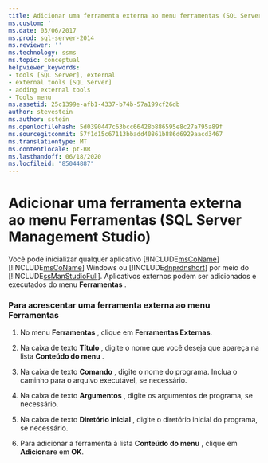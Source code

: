 ```yaml
---
title: Adicionar uma ferramenta externa ao menu ferramentas (SQL Server Management Studio) | Microsoft Docs
ms.custom: ''
ms.date: 03/06/2017
ms.prod: sql-server-2014
ms.reviewer: ''
ms.technology: ssms
ms.topic: conceptual
helpviewer_keywords:
- tools [SQL Server], external
- external tools [SQL Server]
- adding external tools
- Tools menu
ms.assetid: 25c1399e-afb1-4337-b74b-57a199cf26db
author: stevestein
ms.author: sstein
ms.openlocfilehash: 5d0390447c63bcc66428b886595e8c27a795a89f
ms.sourcegitcommit: 57f1d15c67113bbadd40861b886d6929aacd3467
ms.translationtype: MT
ms.contentlocale: pt-BR
ms.lasthandoff: 06/18/2020
ms.locfileid: "85044887"
---
```

# <a name="add-an-external-tool-to-the-tools-menu-sql-server-management-studio"></a>Adicionar uma ferramenta externa ao menu Ferramentas (SQL Server Management Studio)
  Você pode inicializar qualquer aplicativo [!INCLUDE[msCoName](../includes/msconame-md.md)] [!INCLUDE[msCoName](../includes/msconame-md.md)] Windows ou [!INCLUDE[dnprdnshort](../includes/dnprdnshort-md.md)] por meio do [!INCLUDE[ssManStudioFull](../includes/ssmanstudiofull-md.md)]. Aplicativos externos podem ser adicionados e executados do menu **Ferramentas** .  
  
### <a name="to-add-an-external-tool-to-the-tools-menu"></a>Para acrescentar uma ferramenta externa ao menu Ferramentas  
  
1.  No menu **Ferramentas** , clique em **Ferramentas Externas**.  
  
2.  Na caixa de texto **Título** , digite o nome que você deseja que apareça na lista **Conteúdo do menu** .  
  
3.  Na caixa de texto **Comando** , digite o nome do programa. Inclua o caminho para o arquivo executável, se necessário.  
  
4.  Na caixa de texto **Argumentos** , digite os argumentos de programa, se necessário.  
  
5.  Na caixa de texto **Diretório inicial** , digite o diretório inicial do programa, se necessário.  
  
6.  Para adicionar a ferramenta à lista **Conteúdo do menu** , clique em **Adicionar**e em **OK**.  
  
  
